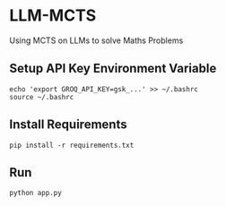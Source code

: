 # LLM-MCTS

Using MCTS on LLMs to solve Maths Problems

## Setup API Key Environment Variable
```
echo 'export GROQ_API_KEY=gsk_...' >> ~/.bashrc
source ~/.bashrc
```

## Install Requirements
` pip install -r requirements.txt `

## Run
` python app.py `

